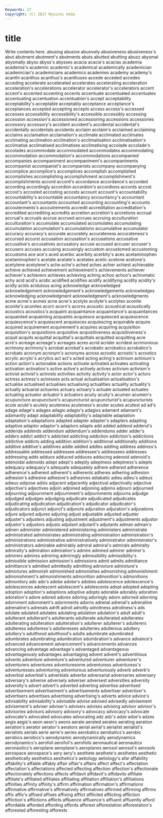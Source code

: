 ```yaml
---
Keywords: 17 
Copyright: (C) 2017 Ryuichi Ueda
---
```


# title

Write contents here.
 abusing abusive abusively abusiveness
abusiveness's abut abutment abutment's abutments abuts abutted abutting abuzz abysmal
abysmally abyss abyss's abysses acacia acacia's acacias academia academia's academic
academic's academical academically academician academician's academicians academics academies academy academy's
acanthi acanthus acanthus's acanthuses accede acceded accedes acceding accelerate accelerated
accelerates accelerating acceleration acceleration's accelerations accelerator accelerator's accelerators accent accent's
accented accenting accents accentuate accentuated accentuates accentuating accentuation accentuation's accept
acceptability acceptability's acceptable acceptably acceptance acceptance's acceptances accepted accepting accepts
access access's accessed accesses accessibility accessibility's accessible accessibly accessing accession
accession's accessioned accessioning accessions accessories accessory accessory's accident accident's accidental
accidental's accidentally accidentals accidents acclaim acclaim's acclaimed acclaiming acclaims acclamation
acclamation's acclimate acclimated acclimates acclimating acclimation acclimation's acclimatisation acclimatisation's acclimatise
acclimatised acclimatises acclimatising accolade accolade's accolades accommodate accommodated accommodates accommodating
accommodation accommodation's accommodations accompanied accompanies accompaniment accompaniment's accompaniments accompanist accompanist's
accompanists accompany accompanying accomplice accomplice's accomplices accomplish accomplished accomplishes accomplishing
accomplishment accomplishment's accomplishments accord accord's accordance accordance's accorded according accordingly
accordion accordion's accordions accords accost accost's accosted accosting accosts account
account's accountability accountability's accountable accountancy accountancy's accountant accountant's accountants accounted
accounting accounting's accounts accouterments's accoutrements accredit accreditation accreditation's accredited accrediting
accredits accretion accretion's accretions accrual accrual's accruals accrue accrued accrues
accruing acculturation acculturation's accumulate accumulated accumulates accumulating accumulation accumulation's accumulations
accumulative accumulator accuracy accuracy's accurate accurately accurateness accurateness's accursed accurst
accusation accusation's accusations accusative accusative's accusatives accusatory accuse accused accuser
accuser's accusers accuses accusing accusingly accustom accustomed accustoming accustoms ace
ace's aced acerbic acerbity acerbity's aces acetaminophen acetaminophen's acetate acetate's
acetates acetic acetone acetone's acetylene acetylene's ache ache's ached aches
achier achiest achievable achieve achieved achievement achievement's achievements achiever achiever's
achievers achieves achieving aching achoo achoo's achromatic achy acid acid's
acidic acidified acidifies acidify acidifying acidity acidity's acidly acids acidulous
acing acknowledge acknowledged acknowledgement acknowledgement's acknowledgements acknowledges acknowledging acknowledgment acknowledgment's
acknowledgments acme acme's acmes acne acne's acolyte acolyte's acolytes aconite
aconite's aconites acorn acorn's acorns acoustic acoustical acoustically acoustics acoustics's
acquaint acquaintance acquaintance's acquaintances acquainted acquainting acquaints acquiesce acquiesced acquiescence
acquiescence's acquiescent acquiesces acquiescing acquirable acquire acquired acquirement acquirement's acquires
acquiring acquisition acquisition's acquisitions acquisitive acquisitiveness acquisitiveness's acquit acquits acquittal
acquittal's acquittals acquitted acquitting acre acre's acreage acreage's acreages acres
acrid acrider acridest acrimonious acrimony acrimony's acrobat acrobat's acrobatic acrobatics
acrobatics's acrobats acronym acronym's acronyms across acrostic acrostic's acrostics acrylic
acrylic's acrylics act act's acted acting acting's actinium actinium's action
action's actionable actions activate activated activates activating activation activation's active
active's actively actives activism activism's activist activist's activists activities activity
activity's actor actor's actors actress actress's actresses acts actual actualisation
actualisation's actualise actualised actualises actualising actualities actuality actuality's actually actuarial
actuaries actuary actuary's actuate actuated actuates actuating actuator actuator's actuators
acuity acuity's acumen acumen's acupuncture acupuncture's acupuncturist acupuncturist's acupuncturists acute
acute's acutely acuteness acuteness's acuter acutes acutest ad ad's adage
adage's adages adagio adagio's adagios adamant adamant's adamantly adapt adaptability
adaptability's adaptable adaptation adaptation's adaptations adapted adapter adapter's adapters adapting
adaptive adaptor adaptor's adaptors adapts add added addend addend's addenda
addends addendum addendum's addendums adder adder's adders addict addict's addicted
addicting addiction addiction's addictions addictive addicts adding addition addition's additional
additionally additions additive additive's additives addle addled addles addling address
address's addressable addressed addressee addressee's addressees addresses addressing adds adduce
adduced adduces adducing adenoid adenoid's adenoidal adenoids adept adept's adeptly
adeptness adeptness's adepts adequacy adequacy's adequate adequately adhere adhered adherence
adherence's adherent adherent's adherents adheres adhering adhesion adhesion's adhesive adhesive's
adhesives adiabatic adieu adieu's adieus adieux adipose adiós adjacent adjacently
adjectival adjectivally adjective adjective's adjectives adjoin adjoined adjoining adjoins adjourn
adjourned adjourning adjournment adjournment's adjournments adjourns adjudge adjudged adjudges adjudging
adjudicate adjudicated adjudicates adjudicating adjudication adjudication's adjudicator adjudicator's adjudicators adjunct
adjunct's adjuncts adjuration adjuration's adjurations adjure adjured adjures adjuring adjust
adjustable adjusted adjuster adjuster's adjusters adjusting adjustment adjustment's adjustments adjustor
adjustor's adjustors adjusts adjutant adjutant's adjutants adman adman's admen administer
administered administering administers administrate administrated administrates administrating administration administration's administrations
administrative administratively administrator administrator's administrators admirable admirably admiral admiral's admirals
admiralty admiralty's admiration admiration's admire admired admirer admirer's admirers admires
admiring admiringly admissibility admissibility's admissible admission admission's admissions admit admits
admittance admittance's admitted admittedly admitting admixture admixture's admixtures admonish admonished
admonishes admonishing admonishment admonishment's admonishments admonition admonition's admonitions admonitory ado
ado's adobe adobe's adobes adolescence adolescence's adolescences adolescent adolescent's adolescents
adopt adopted adopting adoption adoption's adoptions adoptive adopts adorable adorably
adoration adoration's adore adored adores adoring adoringly adorn adorned adorning
adornment adornment's adornments adorns adrenal adrenal's adrenaline adrenaline's adrenals adrift
adroit adroitly adroitness adroitness's ads adulate adulated adulates adulating adulation
adulation's adult adult's adulterant adulterant's adulterants adulterate adulterated adulterates adulterating
adulteration adulteration's adulterer adulterer's adulterers adulteress adulteress's adulteresses adulteries adulterous
adultery adultery's adulthood adulthood's adults adumbrate adumbrated adumbrates adumbrating adumbration
adumbration's advance advance's advanced advancement advancement's advancements advances advancing advantage
advantage's advantaged advantageous advantageously advantages advantaging advent advent's adventitious advents
adventure adventure's adventured adventurer adventurer's adventurers adventures adventuresome adventuress adventuress's
adventuresses adventuring adventurous adventurously adverb adverb's adverbial adverbial's adverbials adverbs
adversarial adversaries adversary adversary's adverse adversely adverser adversest adversities adversity
adversity's advert advert's adverted adverting advertise advertised advertisement advertisement's advertisements
advertiser advertiser's advertisers advertises advertising advertising's adverts advice advice's advisability
advisability's advisable advise advised advisedly advisement advisement's adviser adviser's advisers
advises advising advisor advisor's advisories advisors advisory advisory's advocacy advocacy's
advocate advocate's advocated advocates advocating adz adz's adze adze's adzes
aegis aegis's aeon aeon's aeons aerate aerated aerates aerating aeration
aeration's aerator aerator's aerators aerial aerial's aerialist aerialist's aerialists aerials
aerie aerie's aeries aerobatics aerobatics's aerobic aerobics aerobics's aerodynamic aerodynamically
aerodynamics aerodynamics's aerofoil aerofoil's aerofoils aeronautical aeronautics aeronautics's aeroplane aeroplane's
aeroplanes aerosol aerosol's aerosols aerospace aerospace's aery aery's aesthete aesthete's
aesthetes aesthetic aesthetically aesthetics aesthetics's aetiology aetiology's afar affability affability's
affable affably affair affair's affairs affect affect's affectation affectation's affectations
affected affecting affection affection's affectionate affectionately affections affects affidavit affidavit's
affidavits affiliate affiliate's affiliated affiliates affiliating affiliation affiliation's affiliations affinities
affinity affinity's affirm affirmation affirmation's affirmations affirmative affirmative's affirmatively affirmatives
affirmed affirming affirms affix affix's affixed affixes affixing afflict afflicted
afflicting affliction affliction's afflictions afflicts affluence affluence's affluent affluently afford
affordable afforded affording affords afforest afforestation afforestation's afforested afforesting afforests
